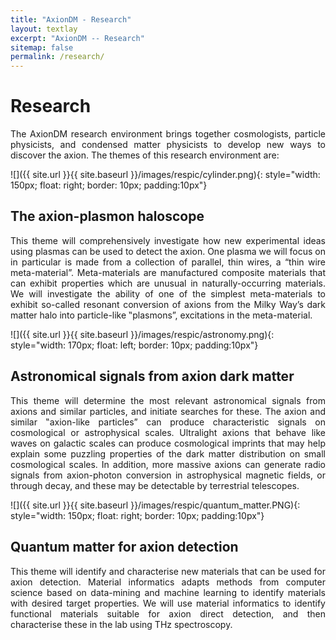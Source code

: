 ```yaml
---
title: "AxionDM - Research"
layout: textlay
excerpt: "AxionDM -- Research"
sitemap: false
permalink: /research/
---
```


# Research

<div style="text-align: justify">
The AxionDM research environment brings together cosmologists, particle physicists, and condensed matter physicists to develop new ways to discover the axion. The themes of this research environment are:
</div>

![]({{ site.url }}{{ site.baseurl }}/images/respic/cylinder.png){: style="width: 150px; float: right; border: 10px; padding:10px"}

## The axion-plasmon haloscope
<div style="text-align: justify">
This theme will comprehensively investigate how new experimental ideas using plasmas can be used to detect the axion. One plasma we will focus on in particular is made from a collection of parallel, thin wires, a “thin wire meta-material”. Meta-materials are manufactured composite materials that can exhibit properties which are unusual in naturally-occurring materials. We will investigate the ability of one of the simplest meta-materials to exhibit so-called resonant conversion of axions from the Milky Way’s dark matter halo into particle-like ‟plasmons”, excitations in the meta-material.
</div>


![]({{ site.url }}{{ site.baseurl }}/images/respic/astronomy.png){: style="width: 170px; float: left; border: 10px; padding:10px"}
## Astronomical signals from axion dark matter
<div style="text-align: justify">
This theme will determine the most relevant astronomical signals from axions and similar particles, and initiate searches for these. The axion and similar ‟axion-like particles” can produce characteristic signals on cosmological or astrophysical scales. Ultralight axions that behave like waves on galactic scales can produce cosmological imprints that may help explain some puzzling properties of the dark matter distribution on small cosmological scales. In addition, more massive axions can generate radio signals from axion-photon conversion in astrophysical magnetic fields, or through decay, and these may be detectable by terrestrial telescopes.
</div>


![]({{ site.url }}{{ site.baseurl }}/images/respic/quantum_matter.PNG){: style="width: 150px; float: right; border: 10px; padding:10px"}
## Quantum matter for axion detection
<div style="text-align: justify">
This theme will identify and characterise new materials that can be used for axion detection. Material informatics adapts methods from computer science based on data-mining and machine learning to identify materials with desired target properties. We will use material informatics to identify functional materials suitable for axion direct detection, and then characterise these in the lab using THz spectroscopy.
</div>



<!--

Our overarching goal is to explore and understand new quantum states of electronic matter on the atomic scale. To do so, we use and develop novel spectroscopic-imaging scanning tunneling microscopy (SI-STM) tools to visualize the relevant quantum mechanical degrees of freedom.

Questions of interest include: (i), How does the Mott state collapse upon doping and how is this related to the complex phase diagram of high-temperature superconductors? (ii), What is the strange metal phase seen in correlated electron systems? Is this an exotic long-range entangled state? What is the mechanism of dissipation in that state? (iii), Why is the transition temperature in high-temperature superconductors so high?

![]({{ site.url }}{{ site.baseurl }}/images/respic/layers_real.jpg){: style="width: 300px; float: right; border: 10px"}

Currently, our instrument of choice  is SI-STM.  State-of-the-art SI-STM measures an array of tunneling spectra on a given sample, registered to the atomic sites with picometer precision. Each is proportional to the local density of states at a given location. Ideally, the recorded spectra are so tightly packed that the measurement yields a three-dimensional mapping of the local density of states as a function of locations and energy. This is shown on the image on the right-hand side (10x10 nm2), and its Fourier transform, below.

The quantum materials which we will investigate encapsulate some of the great unsolved mysteries of physics. They include high-temperature superconductors, quantum-critical compounds, graphene, and topological electronic matter that can be used for error-resistant quantum computing.

![]({{ site.url }}{{ site.baseurl }}/images/respic/layers_fft.jpg){: style="width: 300px; float: left; border: 10px"}

A main goal is to use modern technology to build the new instrumentation needed to understand these quantum materials. I learned my trade in [Seamus Davis’ SI-STM lab](http://davisgroup.lassp.cornell.edu/) and with [Felix Baumberger](http://dpmc.unige.ch/gr_baumberger/index.html), and later moved as an [ETH fellow](http://www.ethfellows.ethz.ch/) to [Andreas Wallraff’s qudev lab](http://www.qudev.ethz.ch/) where we investigated coupled cavity arrays in circuit QED. This allowed me to learn new techniques such as high frequency measurements, low temperature noise-free amplification, and quantum-limited measurements. The goal is to combine these with SI-STM.

This will enable the instrumental capabilities to visualize the different quantum mechanical degrees of freedom needed to understand next-generation quantum materials. STM will be the main method, but we use different spectroscopic-imaging techniques to visualize not only the topography, but also the density of states, spins, and other degrees of freedom hidden below the surface. -->
